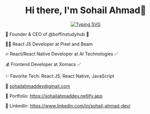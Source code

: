 <body>
  <div align="center">
    <h1> Hi there, I'm Sohail Ahmad👋<a href="https://sohailahmaddev.netlify.app"></h1>
  </div>
<p align="center">
<a href="https://git.io/typing-svg"><img src="https://readme-typing-svg.herokuapp.com?font=Fira+Code&weight=700&size=40&pause=1000&color=040C10&width=735&height=100&lines=MERN+Stack+Developer;Mobile+Application+Developer" alt="Typing SVG" /></a>
	

🤵 Founder & CEO of @boffinstudyhub 🤖
	
👨‍💻 React JS Developer at Pixel and Beam

🔥 React/React Native Developer at AI Technologies ✅
	
💰 Frontend Developer at Xomacs ✅

✨ Favorite Tech: React JS, React Native, JavaScript

📧 sohailahmaddev@gmail.com

🎨 Portfolio: https://sohailahmaddev.netlify.app

💼 LinkedIn: https://www.linkedin.com/in/sohail-ahmad-dev/

 
